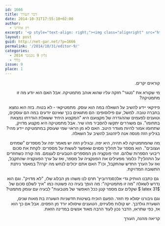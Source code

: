 ```yaml
---
id: 1666
title: דבר העורך
date: 2014-10-31T17:55:10+02:00
author:
  - רון אהרוני
excerpt: '<p style="text-align: right;"><img class="alignright" src="http://net-gar.net/wp-content/uploads/2014/01/orech.jpg" alt="רון אהרוני,הפקולטה למתמטיקה, הטכניון" width="81" height="81" />פיזיקאי יידע להשיב על השאלה במה הוא עוסק. מתמטיקאי - לא בטוח.  מה שהמתמטיקה לא תהיה, היא יפה. "איך לשלם סכום של 31 שקלים עם מספר קטן ככל האפשר של מטבעות", הוכחה בשיטות חדשניות להשערה בת מאות שנים, כל זה ועוד בגיליון הנוכחי, קריאה מהנה.</p>'
layout: post
guid: http://net-gar.net/?p=1666
permalink: '/2014/10/31/editor-9/'
categories:
  - גליון 9 נובמבר 2014
  - כללי
issue: 9
place: 1
---
```

<p style="direction: rtl;">
  קוראים יקרים.
</p>

<p style="direction: rtl;">
  מי שקורא את "נטגר" חזקה עליו שהוא אוהב מתמטיקה. אבל האם הוא יודע מה זו מתמטיקה?
</p>

<p style="direction: rtl;">
  פיזיקאי יידע להשיב על השאלה במה הוא עוסק. מתמטיקאי - לא בטוח. בזה הוא נמצא בחברה טובה. למשל, עם פילוסופים: הם מתגאים בכך שאינם יודעים במה הם עוסקים, וטוענים לפעמים שההגדרה של מקצועם היא "המקצוע היחיד ששאלת הגדרתו נמצאת בתחומו". גם משוררים יתקשו להסביר מהו שיר. אבל מתמטיקה היא מקצוע מדויק, שתחומו אמור להיות מוגדר היטב. האם לא מן הראוי שמי שעוסק במתמטיקה יידע מהי? בגיליון הזה מנסה אנה ליזהטוב להשיב על השאלה.
</p>

<p style="direction: rtl;">
  מה שהמתמטיקה לא תהיה, היא יפה. ובגיליון הזה יש מאמר יפה על מספרים "שמחים ועצובים". הוא מספר על תהליך מסוים שאפשר לעשות על מספרים: לקחת את סכום ריבועי הספרות שלהם. זוהי פונקציה מן המספרים הטבעיים לעצמם. מה קורה כשחוזרים על התהליך? כלומר מפעילים את הפונקציה על מספר, ואז על ערך הפונקציה שהתקבל, ואז על הערך החדש שהתקבל, וכו'? האם אתם יכולים לנחש מה יקרה? במאמר ניתנת התשובה המדויקת.
</p>

<p style="direction: rtl;">
   גם כתבנו הוותיק גדי אלכסנדרוביץ' תרם לנו משהו מן הבלוג שלו, "לא מדויק". וגם הוא נדרש לשאלה "מה זו מתמטיקה": מה הופך בעיה כה פשוטה כמו "איך לשלם סכום של $latex 31 $ שקלים עם מספר קטן ככל האפשר של מטבעות" לבעיה עם עומק מתמטי?
</p>

<p style="direction: rtl;">
  וגם גיבורנו יסולא פז חוזר. הפעם הוכיח בשיטות חדשניות השערה בת מאות שנים, השערת גולדבך. יש קולות מלעיזים, הטוענים שיסולא יורד מן הפסים. אבל אם כך הוא אז, כפי שתראו, הדבר נכון לעוד הרבה מאוד אנשים במדינה הזאת.
</p>

<p style="direction: rtl;">
  קריאה מהנה, העורך
</p>